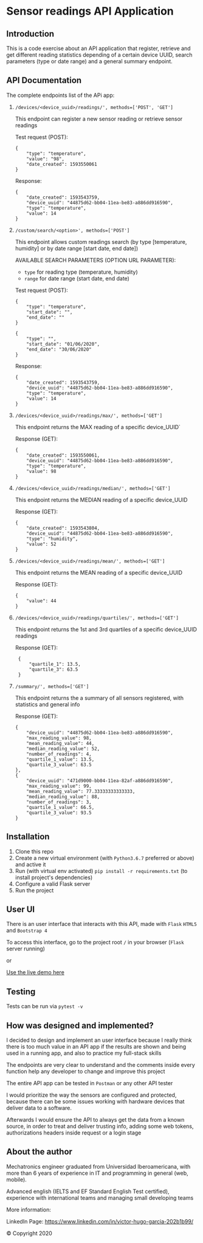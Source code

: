# Sensor readings API Application

## Introduction
This is a code exercise about an API application that register, retrieve and get different reading statistics depending
of a certain device UUID, search parameters (type or date range) and a general summary endpoint.

## API Documentation
The complete endpoints list of the APi app:

1.  `/devices/<device_uuid>/readings/', methods=['POST', 'GET']`
        
    This endpoint can register a new sensor reading or retrieve sensor readings

    Test request (POST):
    
        {
            "type": "temperature",
            "value": "98",
            "date_created": 1593550061
        }
    Response:
    
        {
            "date_created": 1593543759,
            "device_uuid": "44875d62-bb04-11ea-be83-a886dd916590",
            "type": "temperature",
            "value": 14
        }

2.  `/custom/search/<option>', methods=['POST']`

    This endpoint allows custom readings search (by type [temperature, humidity] or by date range [start date, end date])
    
    AVAILABLE SEARCH PARAMETERS (OPTION URL PARAMETER): 
    
    - `type` for reading type (temperature, humidity)
    - `range` for date range (start date, end date) 
    
    Test request (POST):
    
        {
            "type": "temperature",
            "start_date": "",
            "end_date": ""
        }
        
        {
            "type": "",
            "start_date": "01/06/2020",
            "end_date": "30/06/2020"
        }
    Response:
    
        {
            "date_created": 1593543759,
            "device_uuid": "44875d62-bb04-11ea-be83-a886dd916590",
            "type": "temperature",
            "value": 14
        }
    
3.  `/devices/<device_uuid>/readings/max/', methods=['GET']`

    This endpoint returns the MAX reading of a specific device_UUID`
    
    Response (GET):
    
        {
            "date_created": 1593550061,
            "device_uuid": "44875d62-bb04-11ea-be83-a886dd916590",
            "type": "temperature",
            "value": 98
        }

4.  `/devices/<device_uuid>/readings/median/', methods=['GET']`

    This endpoint returns the MEDIAN reading of a specific device_UUID
    
    Response (GET):
    
        {
            "date_created": 1593543804,
            "device_uuid": "44875d62-bb04-11ea-be83-a886dd916590",
            "type": "humidity",
            "value": 52
        }

5.  `/devices/<device_uuid>/readings/mean/', methods=['GET']`

    This endpoint returns the MEAN reading of a specific device_UUID
    
    Response (GET):
    
        {
            "value": 44
        }
        
6. `/devices/<device_uuid>/readings/quartiles/', methods=['GET']`

    This endpoint returns the 1st and 3rd quartiles of a specific device_UUID readings 
    
    Response (GET):
    
        {
            "quartile_1": 13.5,
            "quartile_3": 63.5
        }
        
7.  `/summary/', methods=['GET']`

    This endpoint returns the a summary of all sensors registered, with statistics and general info
    
    Response (GET):
    
        {
            "device_uuid": "44875d62-bb04-11ea-be83-a886dd916590",
            "max_reading_value": 98,
            "mean_reading_value": 44,
            "median_reading_value": 52,
            "number_of_readings": 4,
            "quartile_1_value": 13.5,
            "quartile_3_value": 63.5
        },
        {
            "device_uuid": "471d9000-bb04-11ea-82af-a886dd916590",
            "max_reading_value": 99,
            "mean_reading_value": 77.33333333333333,
            "median_reading_value": 88,
            "number_of_readings": 3,
            "quartile_1_value": 66.5,
            "quartile_3_value": 93.5
        }

## Installation

1. Clone this repo
2. Create a new virtual environment (with `Python3.6.7` preferred or above) and active it
3. Run (with virtual env activated) `pip install -r requirements.txt` (to install project's dependencies)
4. Configure a valid Flask server
5. Run the project

## User UI
There is an user interface that interacts with this API, made with ``Flask`` ``HTML5`` and `Bootstrap 4`

To access this interface, go to the project root `/` in your browser (`Flask` server running)

or 

[Use the live demo here](https://vgarcia-sensors-reads-api-app.herokuapp.com/)

## Testing
Tests can be run via `pytest -v`

## How was designed and implemented?

I decided to design and implement an user interface because I really think there is too much value in an API app if the results
are shown and being used in a running app, and also to practice my full-stack skills

The endpoints are very clear to understand and the comments inside every function help any developer to change and improve this project

The entire API app can be tested in `Postman` or any other API tester

I would prioritize the way the sensors are configured and protected, because there can be some issues working with 
hardware devices that deliver data to a software. 

Afterwards I would ensure the API to always get the data from a known source, in order to treat and deliver trusting info,
adding some web tokens, authorizations headers inside request or a login stage

## About the author
Mechatronics engineer graduated from Universidad Iberoamericana, with more than 6 years of experience in IT and programming in general (web, mobile). 

Advanced english (IELTS and EF Standard English Test certified), experience with international teams and managing small developing teams

More information:

LinkedIn Page: https://www.linkedin.com/in/victor-hugo-garcia-202b1b99/


&copy; Copyright 2020